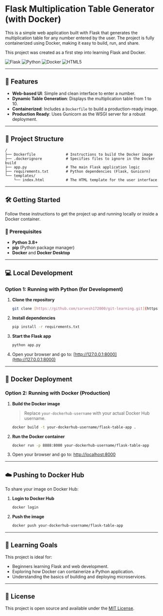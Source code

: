 # Flask Multiplication Table Generator (with Docker)

This is a simple web application built with Flask that generates the multiplication table for any number entered by the user. The project is fully containerized using Docker, making it easy to build, run, and share.

This project was created as a first step into learning Flask and Docker.

![Flask](https://img.shields.io/badge/Flask-000000?style=for-the-badge&logo=flask&logoColor=white)
![Python](https://img.shields.io/badge/Python-3776AB?style=for-the-badge&logo=python&logoColor=white)
![Docker](https://img.shields.io/badge/Docker-2496ED?style=for-the-badge&logo=docker&logoColor=white)
![HTML5](https://img.shields.io/badge/HTML5-E34F26?style=for-the-badge&logo=html5&logoColor=white)

---

## 🚀 Features

- **Web-based UI**: Simple and clean interface to enter a number.
- **Dynamic Table Generation**: Displays the multiplication table from 1 to 10.
- **Containerized**: Includes a `Dockerfile` to build a production-ready image.
- **Production Ready**: Uses Gunicorn as the WSGI server for a robust deployment.

---

## 📁 Project Structure

```
/
├── Dockerfile              # Instructions to build the Docker image
├── .dockerignore           # Specifies files to ignore in the Docker build
├── app.py                  # The main Flask application logic
├── requirements.txt        # Python dependencies (Flask, Gunicorn)
└── templates/
    └── index.html          # The HTML template for the user interface
```

---

## 🛠️ Getting Started

Follow these instructions to get the project up and running locally or inside a Docker container.

### 🔧 Prerequisites

- **Python 3.8+**
- **pip** (Python package manager)
- **Docker** and **Docker Desktop**

---

## 💻 Local Development

### Option 1: Running with Python (for Development)

1. **Clone the repository**
   ```bash
   git clone [https://github.com/sarvesh172000/git-learning.git](https://github.com/sarvesh172000/flask-docker-table-app.git)
   ```
2. **Install dependencies**
   ```bash
   pip install -r requirements.txt
   ```

3. **Start the Flask app**
   ```bash
   python app.py
   ```

4. Open your browser and go to: [http://127.0.0.1:8000](http://127.0.0.1:8000)

---

## 🐳 Docker Deployment

### Option 2: Running with Docker (Production)

1. **Build the Docker image**
   > Replace `your-dockerhub-username` with your actual Docker Hub username.

   ```bash
   docker build -t your-dockerhub-username/flask-table-app .
   ```

2. **Run the Docker container**
   ```bash
   docker run -p 8888:8000 your-dockerhub-username/flask-table-app
   ```

3. Open your browser and go to: [http://localhost:8000](http://localhost:8000)

---

## ☁️ Pushing to Docker Hub

To share your image on Docker Hub:

1. **Login to Docker Hub**
   ```bash
   docker login
   ```

2. **Push the image**
   ```bash
   docker push your-dockerhub-username/flask-table-app
   ```

---

## 🧠 Learning Goals

This project is ideal for:

- Beginners learning Flask and web development.
- Exploring how Docker can containerize a Python application.
- Understanding the basics of building and deploying microservices.

---

## 📃 License

This project is open source and available under the [MIT License](LICENSE).
